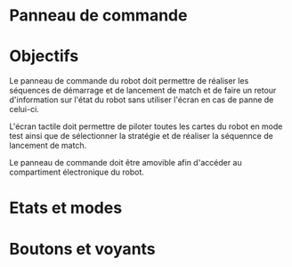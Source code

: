 # Panneau de commande

# Objectifs

Le panneau de commande du robot doit permettre de réaliser les séquences de démarrage et de lancement de match et de faire un retour d'information sur l'état du robot sans utiliser l'écran en cas de panne de celui-ci.

L'écran tactile doit permettre de piloter toutes les cartes du robot en mode test ainsi que de sélectionner la stratégie et de réaliser la séquennce de lancement de match.

Le panneau de commande doit être amovible afin d'accéder au compartiment électronique du robot.

# Etats et modes

# Boutons et voyants